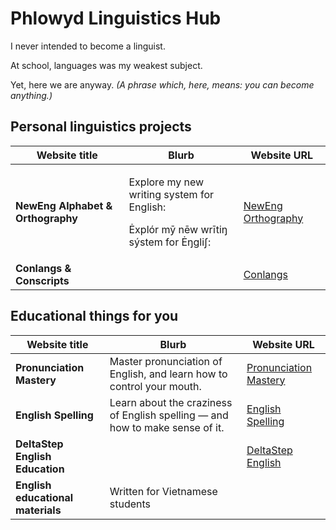 # Phlowyd Linguistics Hub

I never intended to become a linguist.

At school, languages was my weakest subject.

Yet, here we are anyway. _(A phrase which, here, means: you can become anything.)_

## Personal linguistics projects

<table data-card-size="large" data-column-title-hidden data-view="cards"><thead><tr><th>Website title</th><th>Blurb</th><th data-hidden data-card-target data-type="content-ref">Website URL</th></tr></thead><tbody><tr><td><strong>NewEng Alphabet &#x26; Orthography</strong></td><td><p>Explore my new writing system for English:</p><p>Ėxplór mȳ nēw wrītiŋ sýstem for Ėŋgliʃ:</p></td><td><a href="https://app.gitbook.com/o/bhv2aXe6eExkCxRzuAVK/s/nQuhfcBU5w4vA1rwurTv/">NewEng Orthography</a></td></tr><tr><td><strong>Conlangs &#x26; Conscripts</strong></td><td></td><td><a href="https://app.gitbook.com/o/bhv2aXe6eExkCxRzuAVK/s/XnkY7B2X6Gqn7ivud1qr/">Conlangs</a></td></tr></tbody></table>

## Educational things for you

<table data-card-size="large" data-column-title-hidden data-view="cards"><thead><tr><th>Website title</th><th>Blurb</th><th data-hidden data-card-target data-type="content-ref">Website URL</th></tr></thead><tbody><tr><td><strong>Pronunciation Mastery</strong></td><td>Master pronunciation of English, and learn how to control your mouth.</td><td><a href="https://app.gitbook.com/o/bhv2aXe6eExkCxRzuAVK/s/mOXfBzelIQWeGu5lPOdF/">Pronunciation Mastery</a></td></tr><tr><td><strong>English Spelling</strong></td><td>Learn about the craziness of English spelling — and how to make sense of it.</td><td><a href="https://app.gitbook.com/o/bhv2aXe6eExkCxRzuAVK/s/bFe8K54C9RxCcg3qidk8/">English Spelling</a></td></tr><tr><td><strong>DeltaStep English Education</strong></td><td></td><td><a href="https://app.gitbook.com/o/bhv2aXe6eExkCxRzuAVK/s/iSkeSoiFqG7zKbVKzI7G/">DeltaStep English</a></td></tr><tr><td><strong>English educational materials</strong></td><td>Written for Vietnamese students</td><td></td></tr></tbody></table>

